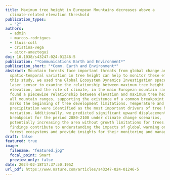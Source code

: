 ```yaml
---
title: Maximum tree height in European Mountains decreases above a
  climate-related elevation threshold
publication_types:
  - "2"
authors:
  - admin
  - marcos-rodrigues
  - lluis-coll
  - cristina-vega
  - aitor-ameztegui
doi: 10.1038/s43247-024-01246-5
publication: "*Communications Earth and Environment*"
publication_short: "*Comm. Earth and Environment*"
abstract: Mountain forests face important threats from global change and
  spatio-temporal variation in tree height can help to monitor these effects. In
  this study, we used the Global Ecosystem Dynamics Investigation space-borne
  laser sensor to examine the relationship between maximum tree height and
  elevation, and the role of climate, in the main European mountain ranges. We
  found a piecewise relationship between elevation and maximum tree height in
  all mountain ranges, supporting the existence of a common breakpoint that
  marks the beginning of tree development limitations. Temperature and
  precipitation were identified as the most important drivers of tree height
  variation. Additionally, we predicted significant upward displacement of the
  breakpoint for the period 2080-2100 under climate change scenarios,
  potentially increasing the area without growth limitations for trees. These
  findings contribute to understanding the impacts of global warming on mountain
  forest ecosystems and provide insights for their monitoring and management.
draft: false
featured: true
image:
  filename: "featured.jpg"
  focal_point: Smart
  preview_only: false
date: 2024-02-18T17:37:50.195Z
url_pdf: https://www.nature.com/articles/s43247-024-01246-5
---
```

